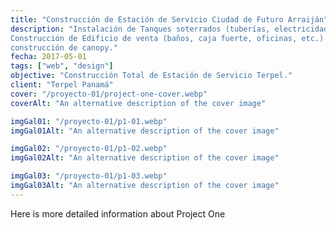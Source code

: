 ```yaml
---
title: "Construcción de Estación de Servicio Ciudad de Futuro Arraiján"
description: "Instalación de Tanques soterrados (tuberías, electricidad, sumergibles, etc.),
Construcción de Edificio de venta (baños, caja fuerte, oficinas, etc.) pavimentación de Pista y
construcción de canopy."
fecha: 2017-05-01
tags: ["web", "design"]
objective: "Construcción Total de Estación de Servicio Terpel."
client: "Terpel Panamá"
cover: "/proyecto-01/project-one-cover.webp"
coverAlt: "An alternative description of the cover image"

imgGal01: "/proyecto-01/p1-01.webp"
imgGal01Alt: "An alternative description of the cover image"

imgGal02: "/proyecto-01/p1-02.webp"
imgGal02Alt: "An alternative description of the cover image"

imgGal03: "/proyecto-01/p1-03.webp"
imgGal03Alt: "An alternative description of the cover image"
---
```


Here is more detailed information about Project One
